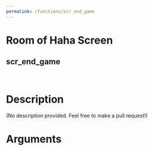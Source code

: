 ```yaml
---
permalink: /functions/scr_end_game
---
```

# Room of Haha Screen  
## scr_end_game  
&nbsp;  
# Description  
(No description provided. Feel free to make a pull request!) 
&nbsp;  
# Arguments


